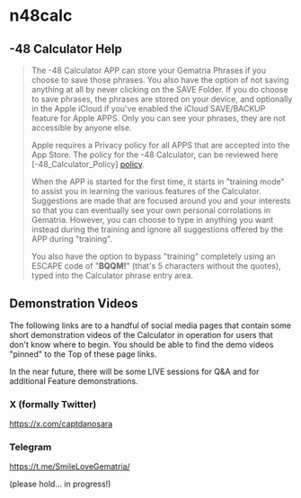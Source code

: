 # n48calc

## -48 Calculator Help

> The -48 Calculator APP can store your Gematria Phrases if you choose to save those phrases. You also have the option of not saving anything at all by never clicking on the SAVE Folder. If you do choose to save phrases, the phrases are stored on your device, and optionally in the Apple iCloud if you've enabled the iCloud SAVE/BACKUP feature for Apple APPS. Only you can see your phrases, they are not accessible by anyone else.
>
> Apple requires a Privacy policy for all APPS that are accepted into the App Store. The policy for the -48 Calculator, can be reviewed here [-48_Calculator_Policy] [policy].
>
> When the APP is started for the first time, it starts in "training mode" to assist you in learning the various features of the Calculator. Suggestions are made that are focused around you and your interests so that you can eventually see your own personal corrolations in Gematria. However, you can choose to type in anything you want instead during the training and ignore all suggestions offered by the APP during "training".
>
> You also have the option to bypass "training" completely using an ESCAPE code of "**BQQM!**" (that's 5 characters without the quotes), typed into the Calculator phrase entry area.

[policy]: [https://n48calculator.github.io/policy/]

## Demonstration Videos

The following links are to a handful of social media pages that contain some short demonstration videos of the Calculator in operation for users that don't know where to begin. You should be able to find the demo videos "pinned" to the Top of these page links.

In the near future, there will be some LIVE sessions for Q&A and for additional Feature demonstrations.

### X (formally Twitter)
https://x.com/captdanosara

### Telegram
https://t.me/SmileLoveGematria/

(please hold... in progress!)
